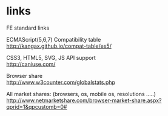 links
=====

FE standard links

ECMAScript(5,6,7) Compatibility table  
http://kangax.github.io/compat-table/es5/

CSS3, HTML5, SVG, JS API support  
http://caniuse.com/

Browser share  
http://www.w3counter.com/globalstats.php

All market shares: (browsers, os, mobile os, resolutions .....)
http://www.netmarketshare.com/browser-market-share.aspx?qprid=1&qpcustomb=0#

